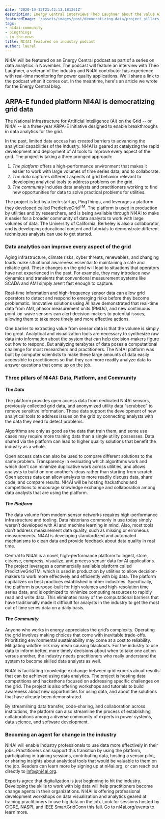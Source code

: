 ```yaml
---
date: '2020-10-12T21:42:13.181361Z'
description: Energy Central interviews Theo Laughner about the value AI can bring to the industry
featuredImage: '/assets/images/post/democratizing-data/project_pillars_new.png'
tags:
- ni4ai-community
- pingthings
- in-the-news
title: NI4AI featured on industry podcast
author: laurel
---
```



NI4AI will be featured on an Energy Central podcast as part of a series on data analytics in November. 
The podcast will feature an interview with Theo Laughner, a veteran of the industry and NI4AI contributor has experience with real-time monitoring for power quality applications.
We'll share a link to the podcast when it comes out.
In the meantime, here's an article we wrote for the Energy Central blog.

## ARPA-E funded platform NI4AI is democratizing grid data
The National Infrastructure for Artificial Intelligence (AI) on the Grid -- or NI4AI -- is a three-year ARPA-E initiative designed to enable breakthroughs in data analytics for the grid. 

In the past, limited data access has created barriers to advancing the analytical capabilities of the industry. 
NI4AI is geared at catalyzing the rapid development and deployment of AI tools to improve every aspect of the grid. The project is taking a three pronged approach:

1. *The platform* offers a high-performance environment that makes it easier to work with large volumes of time series data, and to collaborate.
2. *The data* captures different aspects of grid behavior relevant to developing analytical tools to address problems on the grid. 
3. *The community* includes data analysts and practitioners working to find new opportunities for data to solve practical problems for utilities.

The project is led by a tech startup, PingThings, and leverages a platform they developed called PredictiveGrid<sup>TM</sup>. The platform is used in production by utilities and by researchers, and is being available through NI4AI to make it easier for a broader community of data analysts to work with large volumes of data. The University of California, Berkeley is also a collaborator, and is developing educational content and tutorials to demonstrate different techniques analysts can use to get started.

### Data analytics can improve every aspect of the grid
Aging infrastructure, climate risks, cyber threats, renewables, and changing loads make situational awareness essential to maintaining a safe and reliable grid. These changes on the grid will lead to situations that operators have not experienced in the past. For example, they may introduce new dynamics and transients that conventional measurement systems like SCADA and AMI simply aren’t fast enough to capture.

Real-time information and high-frequency sensor data can allow grid operators to detect and respond to emerging risks before they become problematic. Innovative solutions using AI have demonstrated that real-time data from AMI, phasor measurement units (PMUs), and new continuous point-on-wave sensors can alert decision-makers to potential issues, allowing them to take more timely and more effective actions.

One barrier to extracting value from sensor data is that the volume is simply too great. Analytical and visualization tools are necessary to synthesize raw data into information about the system that can help decision-makers figure out how to respond. But analyzing terabytes of data poses a computational challenge for most researchers and practitioners. The NI4AI platform was built by computer scientists to make these large amounts of data easily accessible to practitioners so that they can more readily analyze data to answer questions that come up on the job.

### Three pillars of NI4AI: Data, Platform, and Community
#### *The Data*
The platform provides open access data from dedicated NI4AI sensors, previously collected grid data, and anonymized utility data “scrubbed” to remove sensitive information. These data support the development of new analytical tools to address issues on the grid by connecting analysts with the data they need to detect problems.

Algorithms are only as good as the data that train them, and some use cases may require more training data than a single utility possesses. Data shared via the platform can lead to higher quality solutions that benefit the industry as a whole.

Open access data can also be used to compare different solutions to the same problem. Transparency in evaluating which algorithms work and which don’t can minimize duplicative work across utilities, and allows analysts to build on one another’s ideas rather than starting from scratch. Open access data can allow analysts to more readily discuss data, share code, and compare results. NI4AI will be hosting hackathons and competitions to encourage knowledge exchange and collaboration among data analysts that are using the platform.

#### *The Platform*
The data volume from modern sensor networks requires high-performance infrastructure and tooling. Data historians commonly in use today simply weren’t developed with AI and machine learning in mind. Also, most tools don’t address measurement data quality, such as missing or erroneous measurements. NI4AI is developing standardized and automated mechanisms to clean data and provide feedback about data quality in real time.

Central to NI4AI is a novel,  high-performance platform to ingest, store, cleanse, compress, visualize, and process sensor data for AI applications. The project leverages a commercially available platform called PredictiveGridTM, which is used in production by utilities to allow decision-makers to work more effectively and efficiently with big data. The platform capitalizes on best practices established in other industries. Specifically, the platform is purpose-built for high volumes and high-resolution time series data, and is optimized to minimize computing resources to rapidly read and write data. This eliminates many of the computational barriers that have traditionally made it difficult for analysts in the industry to get the most out of time series data on a daily basis.

#### *The Community*
Anyone who works in energy appreciates the grid’s complexity. Operating the grid involves making choices that come with inevitable trade-offs. Prioritizing environmental sustainability may come at a cost to reliability. Mitigating wildfire risk may mean causing blackouts. For the industry to use data to inform better, more timely decisions about when to take one action versus another, the industry needs practitioners who really understand the system to become skilled data analysts as well.

NI4AI is facilitating knowledge exchange between grid experts about results that can be achieved using data analytics. The project is hosting data competitions and hackathons focused on addressing specific challenges on the grid. The project is also offering workshops and tutorials to build awareness about new opportunities for using data, and about the solutions that have already been demonstrated. 

By streamlining data transfer, code-sharing, and collaboration across institutions, the platform can also streamline the process of establishing collaborations among a diverse community of experts in power systems, data science, and software development.

### Becoming an agent for change in the industry
NI4AI will enable industry professionals to use data more effectively in their jobs. Practitioners can support this transition by using the platform, participating in training sessions, contributing data, hosting a sensor pilot, or sharing insights about analytical tools that would be valuable to them on the job. Readers can learn more by signing up at ni4ai.org, or can reach out directly to info@ni4ai.org.

Experts agree that digitalization is just beginning to hit the industry. Developing the skills to work with big data will help practitioners become change agents in their organizations. NI4AI is offering professional development workshops on data visualization and analytics geared at training practitioners to use big data on the job. Look for sessions hosted by CIGRE, NASPI, and IEEE SmartGridConn this fall. Go to ni4ai.org/events to learn more.

